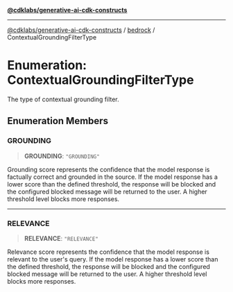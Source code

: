 [**@cdklabs/generative-ai-cdk-constructs**](../../../README.md)

***

[@cdklabs/generative-ai-cdk-constructs](../../../README.md) / [bedrock](../README.md) / ContextualGroundingFilterType

# Enumeration: ContextualGroundingFilterType

The type of contextual grounding filter.

## Enumeration Members

### GROUNDING

> **GROUNDING**: `"GROUNDING"`

Grounding score represents the confidence that the model response is factually
correct and grounded in the source. If the model response has a lower score than
the defined threshold, the response will be blocked and the configured blocked
message will be returned to the user. A higher threshold level blocks more responses.

***

### RELEVANCE

> **RELEVANCE**: `"RELEVANCE"`

Relevance score represents the confidence that the model response is relevant
to the user's query. If the model response has a lower score than the defined
threshold, the response will be blocked and the configured blocked message will
be returned to the user. A higher threshold level blocks more responses.
